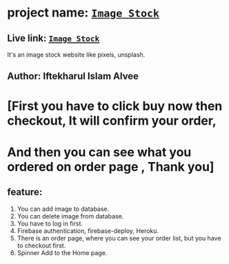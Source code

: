# project name: <a href="https://image-stock-47213.web.app/">`Image Stock`</a>

## Live link:  <a href="https://image-stock-47213.web.app/">`Image Stock`</a>

It's an image stock website like pixels, unsplash. 
  
  ## Author: Iftekharul Islam Alvee

 # [First you have to click buy now then checkout, It will confirm your order,
 # And then you can see what you ordered on order page , Thank you]

 ## feature:
  1. You can add image to database.
  2. You can delete image from database.
  3. You have to log in first.
  4. Firebase authentication, firebase-deploy, Heroku.
  5. There is an order page, where you can see your order list, 
   but you have to checkout first. 
  6. Spinner Add to the Home page.